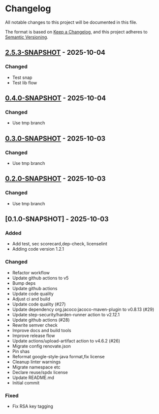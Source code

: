 # Changelog

All notable changes to this project will be documented in this file.

The format is based on [Keep a Changelog](https://keepachangelog.com/en/1.0.0/),
and this project adheres to [Semantic Versioning](https://semver.org/spec/v2.0.0.html).

## [2.5.3-SNAPSHOT] - 2025-10-04

### Changed

- Test snap
- Test lib flow

## [0.4.0-SNAPSHOT] - 2025-10-04

### Changed

- Use tmp branch


## [0.3.0-SNAPSHOT] - 2025-10-03

### Changed

- Use tmp branch

## [0.2.0-SNAPSHOT] - 2025-10-03

### Changed

- Use tmp branch

## [0.1.0-SNAPSHOT] - 2025-10-03

### Added

- Add test, sec scorecard,dep-check, licenselint
- Adding code version 1.2.1

### Changed

- Refactor workflow
- Update github actions to v5
- Bump deps
- Update github actions
- Update code quality
- Adjust ci and build
- Update code quality (#27)
- Update dependency org.jacoco:jacoco-maven-plugin to v0.8.13 (#29)
- Update step-security/harden-runner action to v2.12.1
- Update github actions (#28)
- Rewrite semver check
- Improve docs and build tools
- Improve release flow
- Update actions/upload-artifact action to v4.6.2 (#26)
- Migrate config renovate.json
- Pin shas
- Reformat google-style-java format,fix license
- Cleanup linter warnings
- Migrate namespace etc
- Declare reuse/spdx license
- Update README.md
- Initial commit

### Fixed

- Fix RSA key tagging


[2.5.3-SNAPSHOT]: https://github.com/diggsweden/cose-lib-ci/compare/v0.4.0-SNAPSHOT..v2.5.3-SNAPSHOT
[0.4.0-SNAPSHOT]: https://github.com/diggsweden/cose-lib-ci/compare/v0.3.0-SNAPSHOT..v0.4.0-SNAPSHOT
[0.3.0-SNAPSHOT]: https://github.com/diggsweden/cose-lib-ci/compare/v0.2.0-SNAPSHOT..v0.3.0-SNAPSHOT
[0.2.0-SNAPSHOT]: https://github.com/diggsweden/cose-lib-ci/compare/v0.1.0-SNAPSHOT..v0.2.0-SNAPSHOT

<!-- generated by git-cliff -->
